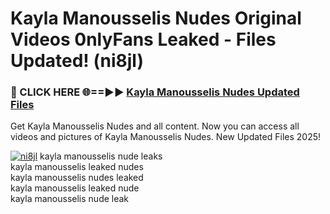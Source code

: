 # Kayla Manousselis Nudes Original Videos 0nlyFans Leaked - Files Updated! (ni8jl)

<h3>🔴 CLICK HERE 🌐==►► <a href="https://tinyurl.com/52m3yx9h" rel="nofollow">Kayla Manousselis Nudes Updated Files</a></h3>

Get Kayla Manousselis Nudes and all content. Now you can access all videos and pictures of Kayla Manousselis Nudes. New Updated Files 2025!

[![ni8jl](https://i.imgur.com/TnHtlc8.gif)](https://tinyurl.com/52m3yx9h)
kayla manousselis nude leaks<br>
kayla manousselis leaked nudes<br>
kayla manousselis nudes leaked<br>
kayla manousselis leaked nude<br>
kayla manousselis nude leak